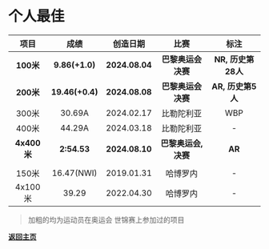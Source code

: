# 个人最佳

|    项目     |      成绩       |    创造日期    |         比赛         |        标注        |
| :---------: | :-------------: | :------------: | :------------------: | :----------------: |
|  **100米**  | **9.86(+1.0)**  | **2024.08.04** | **巴黎奥运会 决赛**  | **NR, 历史第28人** |
|  **200米**  | **19.46(+0.4)** | **2024.08.08** | **巴黎奥运会 决赛**  | **AR, 历史第5人**  |
|    300米    |     30.69A      |   2024.02.17   |      比勒陀利亚      |        WBP         |
|    400米    |     44.29A      |   2024.03.18   |      比勒陀利亚      |         -          |
| **4x400米** |   **2:54.53**   | **2024.08.10** | **巴黎奥运会, 决赛** |       **AR**       |
|             |                 |                |                      |                    |
|    150米    |   16.47(NWI)    |   2019.01.31   |       哈博罗内       |         -          |
|   4x100米   |      39.29      |   2022.04.30   |       哈博罗内       |         -          |

> 加粗的均为运动员在奥运会 世锦赛上参加过的项目

**[返回主页](./Profile.md)**